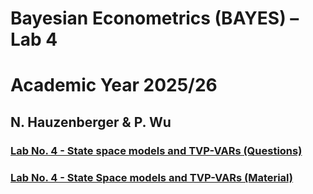 # Bayesian Econometrics (BAYES) – Lab 4
# Academic Year 2025/26
## N. Hauzenberger & P. Wu

### [Lab No. 4 - State space models and TVP-VARs (Questions)](./Questions.pdf)
### [Lab No. 4 - State Space models and TVP-VARs (Material)](https://github.com/nhauzenb/SGPE-ECNM11060/tree/main/Main%20Lab%20Material%20(Matlab)/Lab%201)
